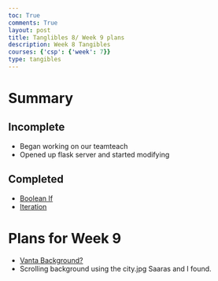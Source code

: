 ```yaml
---
toc: True
comments: True
layout: post
title: Tanglibles 8/ Week 9 plans
description: Week 8 Tangibles
courses: {'csp': {'week': 7}}
type: tangibles
---
```


# Summary

## Incomplete
- Began working on our teamteach
- Opened up flask server and started modifying
## Completed

- [Boolean If](https://ak146.github.io/FunnyBlog2.0//2023/10/03/data-abstraction_IPYNB_2_.html)
- [Iteration](https://ak146.github.io/FunnyBlog2.0//2023/10/09/IterationLesson_IPYNB_2_.html)

# Plans for Week 9
- [Vanta Background?](https://github.com/rliao569/Frontend-CSP/issues/3)
- Scrolling background using the city.jpg Saaras and I found.


